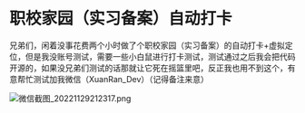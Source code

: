 # 职校家园（实习备案）自动打卡
兄弟们，闲着没事花费两个小时做了个职校家园（实习备案）的自动打卡+虚拟定位，但是我没账号测试，需要一些小白鼠进行打卡测试，测试通过之后我会把代码开源的，如果没兄弟们测试的话那就让它死在摇篮里吧，反正我也用不到这个，有意帮忙测试加我微信（XuanRan_Dev）（记得备注来意）

![微信截图_20221129212317.png](https://tc.xuanran.cc/2022/11/29/ee4989b6b35ee.png)
